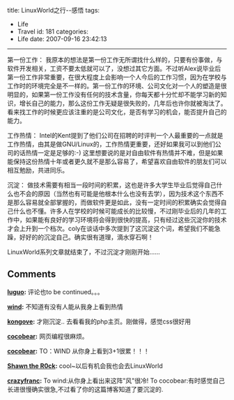 title: LinuxWorld之行--感悟
tags:
  - Life
  - Travel
id: 181
categories:
  - Life
date: 2007-09-16 23:42:13
---

第一份工作：
我原本的想法是第一份工作无所谓找什么样的，只要有份事做，与软件开发相关，工资不要太低就可以了，没想过其它方面。不过听Alex说毕业后第一份工作非常重要，在很大程度上会影响一个人今后的工作习惯，因为在学校与工作时的环境完全是不一样的。第一份工作的环境、公司文化对一个人的塑造是很明显的，如果第一份工作没有任何的技术含量，你每天都十分忙却不能学习新的知识，增长自己的能力，那么这份工作无疑是很失败的，几年后也许你就被淘汰了。看来找工作的时候更应该注重的是公司文化，是否有学习的机会，能否提升自己的能力。

工作热情：
Intel的Kent提到了他们公司在招聘的时评判一个人最重要的一点就是工作热情，由其是做GNU/Linux的，工作热情更重要，还好如果我可以到他们公司的话热情一定是足够的:-) 这里想要说的是对自由软件有热情并不难，但是如果能保持这份热情十年或者更久就不是那么容易了，希望喜欢自由软件的朋友们可以相互勉励，共进同乐。

沉淀：
做技术需要有相当一段时间的积累，这也是许多大学生毕业后觉得自己什么也不会的原因（当然也有可能是他根本什么也没有去学），因为技术这个东西不是那么容易就全部掌握的，而做软件更是如此，没有一定时间的积累确实会觉得自己什么也不懂。许多人在学校的时候可能成长的比较慢，不过刚毕业后的几年的工作中，如果能有良好的学习环境将会得到很快的提高，只有经过这些沉淀你的技术才会上升到一个档次。coly在谈话中多次提到了这沉淀这个词，希望我们不能急躁，好好的的沉淀自己。确实很有道理，滴水穿石啊！

LinuxWorld系列文章就结束了，不过沉淀才刚刚开始……
## Comments

**[luguo](#1718 "2007-09-17 13:55:55"):** 评论也to be continued。。。

**[wind](#1722 "2007-09-17 21:55:31"):** 不知道有没有人能从我身上看到热情

**[kongove](#1723 "2007-09-17 22:40:27"):** 才刚沉淀.. 去看看我的php主页。刚做得，感觉css很好用

**[cocobear](#1724 "2007-09-17 22:58:02"):** 网页编程很麻烦。

**[cocobear](#1725 "2007-09-17 22:58:27"):** TO：WIND 从你身上看到3+1很累！！！

**[Shawn the R0ck](#1742 "2007-09-19 09:09:55"):** cool~以后有机会我也会去LinuxWorld

**[crazyfranc](#1743 "2007-09-19 10:58:54"):** To wind:从你身上看出来这阵"风"很冷! To cocobear:有时感觉自己长进很慢确实很急,不过看了你的这篇博客知道了要沉淀的.

